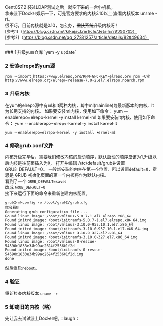 CentOS7.2 装过LDAP测试之后，就空下来的一台小机机。  
拿来装下Docker娱乐一下，可是官方要求的内核3.10以上(查看内核版本 uname -r)。  
很不巧，目前内核就是3.10，怎么办，~~重装系统~~升级内核呀！  
[参考1]（https://blog.csdn.net/kikajack/article/details/79396793）  
[参考2]（https://blog.csdn.net/qq_27281257/article/details/82049634）
<hr>
### 1 升级yum仓库
`yum -y update`

### 2 安装elrepo的yum源
` rpm --import https://www.elrepo.org/RPM-GPG-KEY-elrepo.org
   rpm -Uvh http://www.elrepo.org/elrepo-release-7.0-2.el7.elrepo.noarch.rpm
`
### 3 升级内核
在yum的elrepo源中有ml和lt两种内核，其中ml(mainline)为最新版本的内核，lt为长期支持的内核。
如果要安装ml内核，使用如下命令：
yum --enablerepo=elrepo-kernel -y install kernel-ml
如果要安装lt内核，使用如下命令：
yum --enablerepo=elrepo-kernel -y install kernel-lt

`yum --enablerepo=elrepo-kernel -y install kernel-ml`

### 4 修改grub.conf文件  
内核升级完毕后，需要我们修改内核的启动顺序，默认启动的顺序应该为1,升级以后内核是往前面插入为0，
打开并编辑 /etc/default/grub并设置GRUB_DEFAULT=0。
一般新安装的内核在第一个位置，所以设置default=0，意思是 GRUB 初始化页面的第一个内核将作为默认内核。  
看到了一个
`GRUB_DEFAULT=saved`  
改成
`GRUB_DEFAULT=0`  
接下来运行下面的命令来重新创建内核配置。
```
grub2-mkconfig -o /boot/grub2/grub.cfg
你会看到
Generating grub configuration file ...
Found linux image: /boot/vmlinuz-5.0.7-1.el7.elrepo.x86_64
Found initrd image: /boot/initramfs-5.0.7-1.el7.elrepo.x86_64.img
Found linux image: /boot/vmlinuz-3.10.0-957.10.1.el7.x86_64
Found initrd image: /boot/initramfs-3.10.0-957.10.1.el7.x86_64.img
Found linux image: /boot/vmlinuz-3.10.0-327.el7.x86_64
Found initrd image: /boot/initramfs-3.10.0-327.el7.x86_64.img
Found linux image: /boot/vmlinuz-0-rescue-54590c1833e34b99ac2624f253601f2d
Found initrd image: /boot/initramfs-0-rescue-54590c1833e34b99ac2624f253601f2d.img
done
```
然后重启`reboot`。

### 4 验证
重新检查内核版本 `uname -r`

### 5 卸载旧的内核（略）
先让我去试试装上Docker吧。：laugh：

